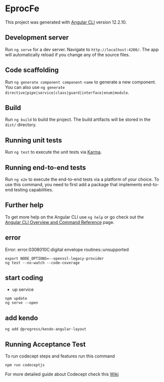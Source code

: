 # EprocFe

This project was generated with [Angular CLI](https://github.com/angular/angular-cli) version 12.2.10.

## Development server

Run `ng serve` for a dev server. Navigate to `http://localhost:4200/`. The app will automatically reload if you change any of the source files.

## Code scaffolding

Run `ng generate component component-name` to generate a new component. You can also use `ng generate directive|pipe|service|class|guard|interface|enum|module`.

## Build

Run `ng build` to build the project. The build artifacts will be stored in the `dist/` directory.

## Running unit tests

Run `ng test` to execute the unit tests via [Karma](https://karma-runner.github.io).

## Running end-to-end tests

Run `ng e2e` to execute the end-to-end tests via a platform of your choice. To use this command, you need to first add a package that implements end-to-end testing capabilities.

## Further help

To get more help on the Angular CLI use `ng help` or go check out the [Angular CLI Overview and Command Reference](https://angular.io/cli) page.

## error
Error: error:0308010C:digital envelope routines::unsupported
```
export NODE_OPTIONS=--openssl-legacy-provider
ng test --no-watch --code-coverage
```

## start coding
- up service
```
npm update
ng serve --open
```

## add kendo
```
ng add @progress/kendo-angular-layout
```

## Running Acceptance Test
To run codecept steps and features run this command
```
npm run codeceptjs
```

For more detailed guide about Codecept check this [Wiki](https://gitlab.playcourt.id/b2b-squad/padi-e-proc/vms/-/wikis/Codecept-Configuration)

